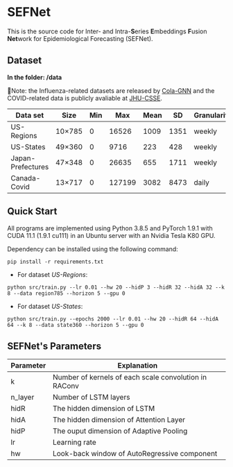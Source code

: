 # SEFNet

This is the source code for Inter- and Intra-**S**eries **E**mbeddings **F**usion **Net**work for Epidemiological Forecasting (SEFNet).


## Dataset
**In the folder: /data**

:gift_heart:Note: the Influenza-related datasets are released by [Cola-GNN](https://github.com/amy-deng/colagnn) and the COVID-related data is publicly avaliable at [JHU-CSSE](https://github.com/CSSEGISandData/COVID-19).

|  Data set   | Size  |  Min  | Max  | Mean  | SD  |  Granularity
|  ----  | ----  |  ----  | ----  |  ----  | ----  | ----  |
| US-Regions  |  10×785 | 0 |  16526 | 1009 | 1351 | weekly
| US-States  |  49×360 | 0 | 9716 | 223 | 428 | weekly
| Japan-Prefectures  |  47×348 | 0 |  26635 | 655 | 1711 | weekly
| Canada-Covid  |  13×717 | 0 | 127199 | 3082 | 8473 | daily

## Quick Start

All programs are implemented using Python 3.8.5 and PyTorch 1.9.1 with CUDA 11.1 (1.9.1 cu111) in an Ubuntu server with an Nvidia Tesla K80 GPU.

Dependency can be installed using the following command:
```shell
pip install -r requirements.txt
```

+ For dataset *US-Regions*:
```shell
python src/train.py --lr 0.01 --hw 20 --hidP 3 --hidR 32 --hidA 32 --k 8 --data region785 --horizon 5 --gpu 0
```
+ For dataset *US-States*:
```shell
python src/train.py --epochs 2000 --lr 0.01 --hw 20 --hidR 64 --hidA 64 --k 8 --data state360 --horizon 5 --gpu 0
```

## SEFNet's Parameters
|  Parameter | Explanation |
|  ---- | ----  |
| k | Number of kernels of each scale convolution in RAConv |
| n_layer | Number of LSTM layers  |
| hidR | The hidden dimension of LSTM |
| hidA | The hidden dimension of Attention Layer |
| hidP | The ouput dimension of Adaptive Pooling |
| lr | Learning rate |
| hw | Look-back window of AutoRegressive component |
